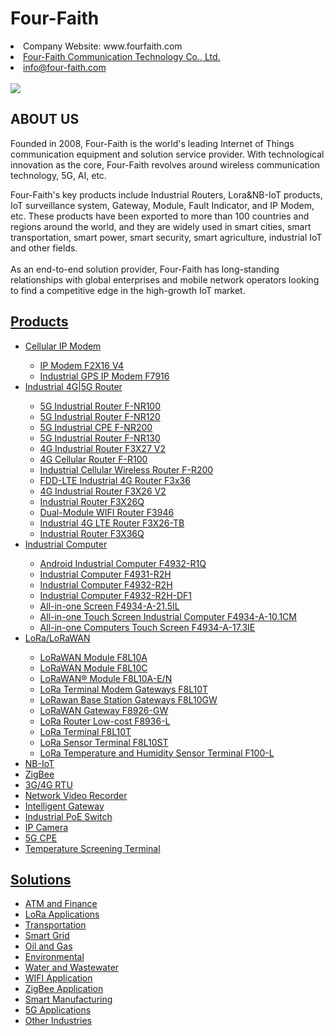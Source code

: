 # Four-Faith
<li>Company Website: www.fourfaith.com</li>
<li><a href="https://www.fourfaith.com/" data-value="">Four-Faith Communication Technology Co., Ltd.</a></li>
<li><a href="mailto:info@four-faith.com">info@four-faith.com</a></li>
&nbsp;<div class="carousel-item ">
                <img src="https://www.fourfaith.com/uploadfile/2022/0516/20220516030520108.jpg" onclick="window.location.href='https://www.fourfaith.com/industrial-5g-router/'">
            </div>
<h2 class="about_video_title">ABOUT US</h2>
            <P class="about_video_text">
                Founded in 2008, Four-Faith is the world's leading Internet of Things communication equipment and
                solution service provider. With technological innovation as the core, Four-Faith revolves around wireless
                communication technology, 5G, AI, etc.
            </P>
            <P class="about_video_text">
               Four-Faith's key products include Industrial Routers, Lora&NB-IoT products, IoT surveillance system,
                Gateway, Module, Fault Indicator, and IP Modem, etc. These products have been exported to more than 100
                countries and regions around the world, and they are widely used in smart cities, smart transportation,
                smart power, smart security, smart agriculture, industrial IoT and other fields.
              <br><br>
                As an end-to-end solution provider, Four-Faith has long-standing relationships with global enterprises
                and mobile network operators looking to find a competitive edge in the high-growth IoT market.
            </P>
                            <h2><a  href="https://www.fourfaith.com/products/">Products</a></h2>
                        <ul>
                            <li><a href="https://www.fourfaith.com/cellularipmodem/" data-value="">Cellular IP Modem</a></li>
                        <ul>
                            <li><a href="https://www.fourfaith.com/ip-modem-f2x16-v4.html"><span>IP Modem F2X16 V4</span></a></li>
                            <li><a href="https://www.fourfaith.com/f7916-series-ip-modem.html"><span>Industrial GPS IP Modem F7916</span></a></li>
                       </ul>
                            <li><a href="https://www.fourfaith.com/industrial-5g-router/" data-value="">Industrial 4G|5G Router</a></li>
                        <ul>
                            <li><a href="https://www.fourfaith.com/f-nr100-5g-industrial-router.html">5G Industrial Router F-NR100</a></li>
                            <li><a href="https://www.fourfaith.com/5g-industrial-router-f-nr120.html">5G Industrial Router F-NR120</a></li>
                            <li><a href="https://www.fourfaith.com/f-nr200-5g-industrial-router.html">5G Industrial CPE F-NR200</a></li>
                            <li><a href="https://www.fourfaith.com/5g-industrial-router-f-nr130.html">5G Industrial Router F-NR130</a></li>
                            <li><a href="https://www.fourfaith.com/industrial-network-router-f3x27-v2.html">4G Industrial Router F3X27 V2</a></li>
                            <li><a href="https://www.fourfaith.com/fr100-3g4g-cellular-router-with-sim-slot.html">4G Cellular Router F-R100</a></li>
                            <li><a href="https://www.fourfaith.com/fr200-industrial-cellular-wireless-router.html">Industrial Cellular Wireless Router F-R200</a></li>
                            <li><a href="https://www.fourfaith.com/f3x36-fdd-lte-industrial-4g-router.html">FDD-LTE Industrial 4G Router F3x36</a></li>
                            <li><a href="https://www.fourfaith.com/industrial-ethernet-router-f3x26-v2.html">4G Industrial Router F3X26 V2</a></li>
                            <li><a href="https://www.fourfaith.com/f3x26q-industrial-router.html">Industrial Router F3X26Q</a></li>
                            <li><a href="https://www.fourfaith.com/f3946-dual-module-wifi-router.html">Dual-Module WIFI Router F3946</a></li>   
                            <li><a href="https://www.fourfaith.com/f3x26-tb-industrial-4g-lte-router.html">Industrial 4G LTE Router F3X26-TB</a></li>
                            <li><a href="https://www.fourfaith.com/f3x36q-industrial-router.html">Industrial Router F3X36Q</a></li>
                       </ul>
                            <li><a href="https://www.fourfaith.com/industrial-computer/" data-value="">Industrial Computer</a></li>
                       <ul>
                            <li><a href="https://www.fourfaith.com/f4932-r1q-industrial-computer.html">Android Industrial Computer F4932-R1Q</a></li>
                            <li><a href="https://www.fourfaith.com/f4931-r2h-industrial-computer.html">Industrial Computer F4931-R2H</a></li>
                            <li><a href="https://www.fourfaith.com/industrial-computer-f4932-r2h.html">Industrial Computer F4932-R2H</a></li>
                            <li><a href="https://www.fourfaith.com/industrial-pc-f4932.html">Industrial Computer F4932-R2H-DF1</a></li>
                            <li><a href="https://www.fourfaith.com/all-in-one-pc-touch-screen.html">All-in-one Screen F4934-A-21.5IL</a></li>
                            <li><a href="https://www.fourfaith.com/all-in-one-touch-screen-computer.html">All-in-one Touch Screen Industrial Computer F4934-A-10.1CM</a></li>
                       <li><a href="https://www.fourfaith.com/all-in-one-computers-touch-screen.html">All-in-one Computers Touch Screen F4934-A-17.3IE</a></li>
                       </ul>
                            <li><a href="https://www.fourfaith.com/lora/" data-value="">LoRa/LoRaWAN</a></li>
                       <ul>
                            <li><a href="https://www.fourfaith.com/lorawan-module-f8l10a.html">LoRaWAN Module F8L10A</a></li>
                            <li><a href="https://www.fourfaith.com/lorawan-module-f-lm100.html">LoRaWAN Module F8L10C</a></li>
                            <li><a href="https://www.fourfaith.com/lora-module-price.html">LoRaWAN® Module F8L10A-E/N</a></li>
                            <li><a href="http://www.fourfaith.com/f8l10t-lora-gateways-semtech.html">LoRa Terminal Modem Gateways F8L10T</a></li>
                            <li><a href="https://www.fourfaith.com/f8l10gw-lorawan-base-station-gateways.html">LoRawan Base Station Gateways F8L10GW</a></li>
                            <li><a href="https://www.fourfaith.com/f8926-gw-lorawan-gateway.html">LoRaWAN Gateway F8926-GW</a></li>
                            <li><a href="https://www.fourfaith.com/f8936l-lora-router-low-cost-lora-gateway-price.html">LoRa Router Low-cost F8936-L</a></li>
                            <li><a href="https://www.fourfaith.com/f8l10t-lora-gateways-semtech.html">LoRa Terminal F8L10T</a></li>
                            <li><a href="https://www.fourfaith.com/lora-sensor-terminal-f8l10st.html">LoRa Sensor Terminal F8L10ST</a></li>
                            <li><a href="https://www.fourfaith.com/lora-temperature-and-humidity-sensor-f100-l.html">LoRa Temperature and Humidity Sensor Terminal F100-L</a></li>
                       </ul>
                            <li><a href="https://www.fourfaith.com/NB-IoT/" data-value="">NB-IoT</a></li>
                            <li><a href="https://www.fourfaith.com/zigbee/" data-value="">ZigBee</a></li>
                            <li><a href="https://www.fourfaith.com/3grtu/" data-value="">3G/4G RTU</a></li>
                            <li><a href="https://www.fourfaith.com/Network-Video-Recoder/" data-value="">Network Video Recorder</a></li>
                            <li><a href="https://www.fourfaith.com/Intelligent-Gateway/" data-value="">Intelligent Gateway</a></li>
                            <li><a href="https://www.fourfaith.com/Industrial-PoE-Switch/" data-value="">Industrial PoE Switch</a></li>
                            <li><a href="https://www.fourfaith.com/IP-Camera/" data-value="">IP Camera</a></li>
                            <li><a href="https://www.fourfaith.com/5g-cpe/" data-value="">5G CPE</a></li>
                            <li><a href="https://www.fourfaith.com/temperature-screening-terminal/" data-value="">Temperature Screening Terminal</a></li>
                        </ul>
                            <h2><a  href="https://www.fourfaith.com/solution/">Solutions</a></h2>
                        <ul>
                            <li><a href="https://www.fourfaith.com/solution/atmfinance/" data-value="">ATM and Finance</a></li>
                            <li><a href="https://www.fourfaith.com/solution/loraapplications/" data-value="">LoRa Applications</a></li>
                            <li><a href="https://www.fourfaith.com/solution/transpotation/" data-value="">Transportation</a></li>
                            <li><a href="https://www.fourfaith.com/solution/smartgrid/" data-value="">Smart Grid</a></li>
                            <li><a href="https://www.fourfaith.com/solution/oilgas/" data-value="">Oil and Gas</a></li>
                            <li><a href="https://www.fourfaith.com/solution/environmentalprotection/" data-value="">Environmental</a></li>
                            <li><a href="https://www.fourfaith.com/solution/wastewater/" data-value="">Water and Wastewater</a></li>
                            <li><a href="https://www.fourfaith.com/solution/wifiapplication/" data-value="">WIFI Application</a></li>
                            <li><a href="https://www.fourfaith.com/solution/zigbeeapplication/" data-value="">ZigBee Application</a></li>
                            <li><a href="https://www.fourfaith.com/solution/smart-manufacturing/" data-value="">Smart Manufacturing</a></li>
                            <li><a href="https://www.fourfaith.com/solution/5gapplications/" data-value="">5G Applications</a></li>
                            <li><a href="https://www.fourfaith.com/solution/otherindustries/" data-value="">Other Industries</a></li>
                       </ul>
         
